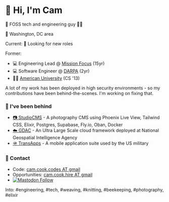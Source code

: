 # 👋 Hi, I'm Cam

👋 FOSS tech and engineering guy 🏳️‍🌈

📍 Washington, DC area

Current:
👀 Looking for new roles


Former:
* 💻 Engineering Lead @ <a href="https://missionfocus.com/" target="_blank" rel="noopener noreferrer">Mission Focus</a> (15yr)
* 💻 Software Engineer @ <a href="https://darpa.mil/" target="_blank" rel="noopener noreferrer">DARPA</a> (2yr)
* 👨‍🎓 <a href="https://american.edu/" target="_blank" rel="noopener noreferrer">American University</a> (CS '13)

A lot of my work has been deployed in high security environments - so my contributions have been behind-the-scenes. I'm working on fixing that.

### 📐 I've been behind
* <a href="https://studiocms.io/" target="_blank" rel="noopener noreferrer">📷 StudioCMS</a> - A photography CMS using Phoenix Live View, Tailwind CSS, Elixir, Postgres, Supabase, Fly.io, Oban, Docker
* <a href="https://www.meritalk.com/articles/nga-seeks-contractor-to-support-geoint-data-analytics-cloud/" target="_blank" rel="noopener noreferrer">☁️ GDAC</a> - An Ultra Large Scale cloud framework deployed at National Geospatial Intelligence Agency
* <a href="https://en.wikipedia.org/wiki/TransApps" target="_blank" rel="noopener noreferrer">🪖 TransApps</a> - A mobile application suite used by the US military


### 💬 Contact 
* Code: <a href="mailto:cam.cook.codes@gmail.com" target="_blank" rel="noopener noreferrer">cam.cook.codes AT gmail</a>
* Opportunities: <a href="mailto:cam.cook.hire@gmail.com" target="_blank" rel="noopener noreferrer">cam.cook.hire AT gmail</a>
*   <a href="https://mastodon.social/@scrum_log" target="_blank" rel="noopener noreferrer">
    <img alt="Mastodon Follow" src="https://img.shields.io/badge/mastodon-%40scrum_log%40mastodon.social-purple?color=6364ff">
  </a>

Into: #engineering, #tech, #weaving, #knitting, #beekeeping, #photography, #elixir

